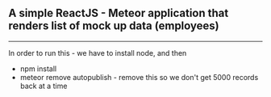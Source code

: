 ## A simple ReactJS - Meteor application that renders list of mock up data (employees)
---

In order to run this - we have to install node, and then
* npm install
* meteor remove autopublish - remove this so we don't get 5000 records back at a time

